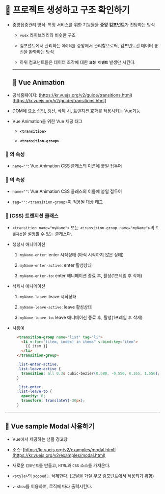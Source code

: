 # 🐫 프로젝트 생성하고 구조 확인하기

* 중앙집중관리 방식: 특정 서비스를 위한 기능들을 **중앙 컴포넌트**가 전담하는 방식

  * ``vuex`` 라이브러리와 비슷한 구조

  * 컴포넌트에서 관리하는 ``데이터``를 중앙에서 관리함으로써, 컴포넌트간 데이터 통신을 완화하는 방식

  * 하위 컴포넌트들은 데이터 조작에 대한 **``요청 이벤트``** 발생만 시킨다.


  ---


  ## 🐫 Vue Animation

* 공식홈페이지: (https://kr.vuejs.org/v2/guide/transitions.html)[https://kr.vuejs.org/v2/guide/transitions.html]

* DOM에 요소 삽입, 갱신, 삭제 시, 트랜지션 효과를 적용시키는 Vue기능

* Vue Animation을 위한 Vue 제공 태그

  * **``<transition>``**

  * **``<transition-group>``**


### 🐫 <transition>의 속성

* ``name=""``: Vue Animation CSS 클래스의 이름에 붙일 접두어


### 🐫 <transition-group>의 속성

* ``name=""``: Vue Animation CSS 클래스의 이름에 붙일 접두어

* ``tag=""``: ``<transition-group>``이 적용될 대상 태그


### 🐫 (CSS) 트랜지션 클래스

* ``<transition name="myName">`` 또는 ``<transition-group name="myName">``의 ``트랜지션``을 설정할 수 있는 클래스다.

* 생성시 애니메이션

  1. ``myName-enter``: enter 시작상태 (아직 시작하지 않은 상태)

  1. ``myName-enter-active``: enter 활성상태

  1. ``myName-enter-to``: enter 애니메이션 종료 후, 활성(1프레임 후 삭제)

* 삭제시 애니메이션

  1. ``myName-leave``: leave 시작상태

  1. ``myName-leave-active``: leave 활성상태

  1. ``myName-leave-to``: leave 애니메이션 종료 후, 활성(1프레임 후 삭제)

* 사용예

  ```html
    <transition-group name="list" tag="li">
      <li v-for="(item, index) in items" v-bind:key="item">
        {{ item }}
      </li>
    </transition-group>
  ```

  ```css
    .list-enter-active,
    .list-leave-active {
      transition: all 0.3s cubic-bezier(0.680, -0.550, 0.265, 1.550);
    }

    .list-enter,
    .list-leave-to {
      opacity: 0;
      transform: translateY(-30px);
    }
  ```


---


## 🐫 Vue sample Modal 사용하기

* Vue에서 제공하는 샘플 경고창

* 소스: [https://kr.vuejs.org/v2/examples/modal.html](https://kr.vuejs.org/v2/examples/modal.html)

* 새로운 ``컴포넌트``를 만들고, ``HTML``과 ``CSS`` 소스를 가져온다.

* ``<style>``의 ``scoped``는 삭제한다. (모달을 가질 부모 컴포넌트에서 적용되기 위함)

* ``v-show``를 이용하여, 로직에 따라 출력시킨다.